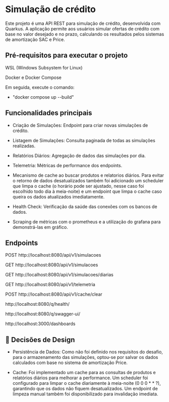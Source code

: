 # Simulação de crédito

Este projeto é uma API REST para simulação de crédito, desenvolvida com Quarkus. 
A aplicação permite aos usuários simular ofertas de crédito com base no valor desejado e no prazo, 
calculando os resultados pelos sistemas de amortização SAC e Price.

## Pré-requisitos para executar o projeto
WSL (Windows Subsystem for Linux)

Docker e Docker Compose

Em seguida, execute o comando:
- "docker compose up --build"

## Funcionalidades principais

- Criação de Simulações: Endpoint para criar novas simulações de crédito.

- Listagem de Simulações: Consulta paginada de todas as simulações realizadas.

- Relatórios Diários: Agregação de dados das simulações por dia.

- Telemetria: Métricas de performance dos endpoints.

- Mecanismo de cache ao buscar produtos e relatorios diários. 
Para evitar o retorno de dados desatualizados também foi adicionado um scheduler que limpa o cache
(o horário pode ser ajustado, nesse caso foi escolhido todo dia à meia-noite) e um endpoint
que limpa o cache caso queira os dados atualizados imediatamente.

- Health Check: Verificação da saúde das conexões com os bancos de dados.

- Scraping de métricas com o prometheus e a utilização 
do grafana para demonstrá-las em gráfico.


## Endpoints
POST http://localhost:8080/api/v1/simulacoes

GET http://localhost:8080/api/v1/simulacoes

GET http://localhost:8080/api/v1/simulacoes/diarias

GET http://localhost:8080/api/v1/telemetria

POST http://localhost:8080/api/v1/cache/clear

http://localhost:8080/q/health/

http://localhost:8080/q/swagger-ui/

http://localhost:3000/dashboards


## 📝 Decisões de Design

- Persistência de Dados: Como não foi definido nos requisitos do desafio, para o armazenamento das simulações, optou-se por salvar os dados calculados com base no sistema de amortização Price.


- Cache: Foi implementado um cache para as consultas de produtos e relatórios diários para melhorar a performance. Um scheduler foi configurado para limpar o cache diariamente à meia-noite (0 0 0 * * ?), garantindo que os dados não fiquem desatualizados. Um endpoint de limpeza manual também foi disponibilizado para invalidação imediata.